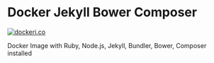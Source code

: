 # Docker Jekyll Bower Composer

[![dockeri.co](http://dockeri.co/image/saiashirwadinformatia/jekyll-bower-composer)](https://registry.hub.docker.com/u/saiashirwadinformatia/jekyll-bower-composer/)

Docker Image with Ruby, Node.js, Jekyll, Bundler, Bower, Composer installed
